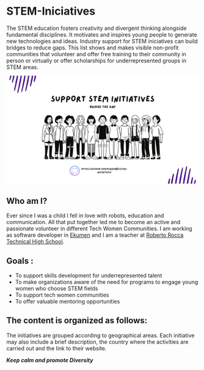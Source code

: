 # STEM-Iniciatives
The STEM education fosters creativity and divergent thinking alongside fundamental disciplines. It motivates and inspires young people to generate new technologies and ideas. Industry support for STEM iniciatives can build bridges to reduce gaps. This list shows and makes visible non-profit communities that volunteer and offer free training to their community in person or virtually or offer scholarships for underrepresented groups in STEM areas.

![Screenshot](STEM.jpg)

## Who am I?

Ever since I was a child I fell in love with robots, education and communication. All that put together led me to become an active and passionate volunteer in different Tech Women Communities. I am working as software developer in [Ekumen](https://www.ekumenlabs.com/) and I am a teacher at  [Roberto Rocca Technical High School](http://www.tecnicarobertorocca.edu.ar/).

## Goals :
- To support skills development for underrepresented talent
- To make organizations aware of the need for programs to engage young women who choose STEM fields
- To support tech women communities
- To offer valuable mentoring opportunities

## The content is organized as follows:

The initiatives are grouped according to geographical areas. Each initiative may also include a brief description, the country where the activities are carried out and the link to their website.


***Keep calm and promote Diversity***


